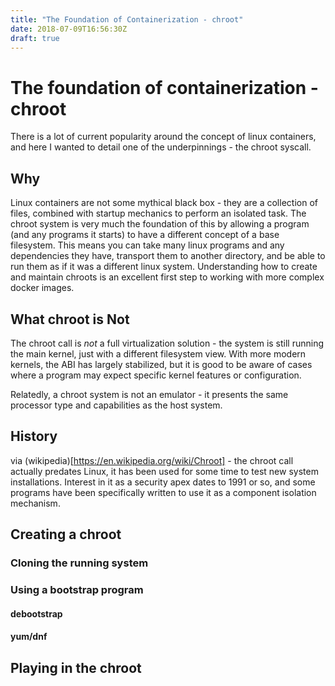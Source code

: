```yaml
---
title: "The Foundation of Containerization - chroot"
date: 2018-07-09T16:56:30Z
draft: true
---
```

# The foundation of containerization - chroot

There is a lot of current popularity around the concept of linux containers, and here I wanted to detail one of the underpinnings - the chroot
syscall.

## Why

Linux containers are not some mythical black box - they are a collection of files, combined with startup mechanics to perform an isolated task.
The chroot system is very much the foundation of this by allowing a program (and any programs it starts) to have a different concept of a base
filesystem. This means you can take many linux programs and any dependencies they have, transport them to another directory, and be able to
run them as if it was a different linux system. Understanding how to create and maintain chroots is an excellent first step to working with
more complex docker images.

## What chroot is Not

The chroot call is _not_ a full virtualization solution - the system is still running the main kernel, just with a different filesystem view.
With more modern kernels, the ABI has largely stabilized, but it is good to be aware of cases where a program may expect specific kernel
features or configuration.

Relatedly, a chroot system is not an emulator - it presents the same processor type and capabilities as the host system.

## History

via (wikipedia)[https://en.wikipedia.org/wiki/Chroot] - the chroot call actually predates Linux, it has been used for some time to test new
system installations. Interest in it as a security apex dates to 1991 or so, and some programs have been specifically written to use it as
a component isolation mechanism.

## Creating a chroot

### Cloning the running system

### Using a bootstrap program

#### debootstrap

#### yum/dnf

## Playing in the chroot


